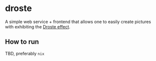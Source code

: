 # droste

A simple web service + frontend that allows one to easily create pictures with exhibiting the [Droste effect](https://en.wikipedia.org/wiki/Droste_effect).

## How to run

TBD, preferably `nix`

